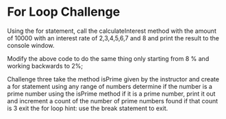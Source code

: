 # For Loop Challenge

Using the for statement, call the calculateInterest method with 
the amount of 10000 with an interest rate of 2,3,4,5,6,7 and 8
and print the result to the console window.

Modify the above code to do the same thing only starting from 8 % and working
backwards to 2%;

Challenge three take the method isPrime given by the instructor and 
create a for statement using any range of numbers
determine if the number is a prime number using the isPrime method
if it is a prime number, print it out and increment a count of the number
of prime numbers found if that count is 3 exit the for loop
hint: use the break statement to exit.